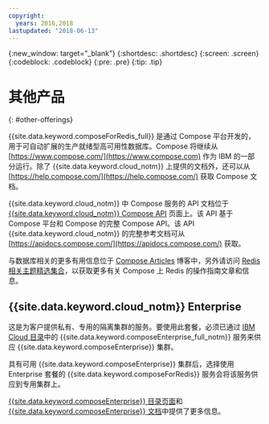 ```yaml
---
copyright:
  years: 2016,2018
lastupdated: "2018-06-13"
---
```


{:new_window: target="_blank"}
{:shortdesc: .shortdesc}
{:screen: .screen}
{:codeblock: .codeblock}
{:pre: .pre}
{:tip: .tip}

# 其他产品
{: #other-offerings}

{{site.data.keyword.composeForRedis_full}} 是通过 Compose 平台开发的，用于可自动扩展的生产就绪型高可用性数据库。Compose 将继续从 [https://www.compose.com/](https://www.compose.com) 作为 IBM 的一部分运行。除了 {{site.data.keyword.cloud_notm}} 上提供的文档外，还可以从 [https://help.compose.com/](https://help.compose.com/) 获取 Compose 文档。

{{site.data.keyword.cloud_notm}} 中 Compose 服务的 API 文档位于 [{{site.data.keyword.cloud_notm}} Compose API](https://www.compose.com/articles/the-ibm-cloud-compose-api/) 页面上。该 API 基于 Compose 平台和 Compose 的完整 Compose API。该 API {{site.data.keyword.cloud_notm}} 的完整参考文档可从 [https://apidocs.compose.com/](https://apidocs.compose.com/) 获取。

与数据库相关的更多有用信息位于 [Compose Articles](https://www.compose.com/articles/) 博客中，另外请访问 [Redis 相关主题精选集合](https://www.compose.com/articles/curated-collection-redis/)，以获取更多有关 Compose 上 Redis 的操作指南文章和信息。

## {{site.data.keyword.cloud_notm}} Enterprise

这是为客户提供私有、专用的隔离集群的服务。要使用此套餐，必须已通过 [IBM Cloud 目录](https://console.{DomainName}.net/catalog/)中的 {{site.data.keyword.composeEnterprise_full_notm}} 服务来供应 {{site.data.keyword.composeEnterprise}} 集群。

具有可用 {{site.data.keyword.composeEnterprise}} 集群后，选择使用 Enterprise 套餐的 {{site.data.keyword.composeForRedis}} 服务会将该服务供应到专用集群上。 

[{{site.data.keyword.composeEnterprise}} 目录页面](https://console.{DomainName}/catalog/services/compose-enterprise)和 [{{site.data.keyword.composeEnterprise}} 文档](https://console.{DomainName}}/docs/services/ComposeEnterprise/index.html#about-compose-enterprise)中提供了更多信息。

